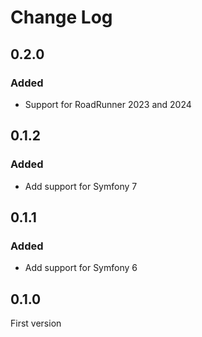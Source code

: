# Change Log

## 0.2.0

### Added

- Support for RoadRunner 2023 and 2024

## 0.1.2

### Added

- Add support for Symfony 7

## 0.1.1

### Added

- Add support for Symfony 6

## 0.1.0

First version
